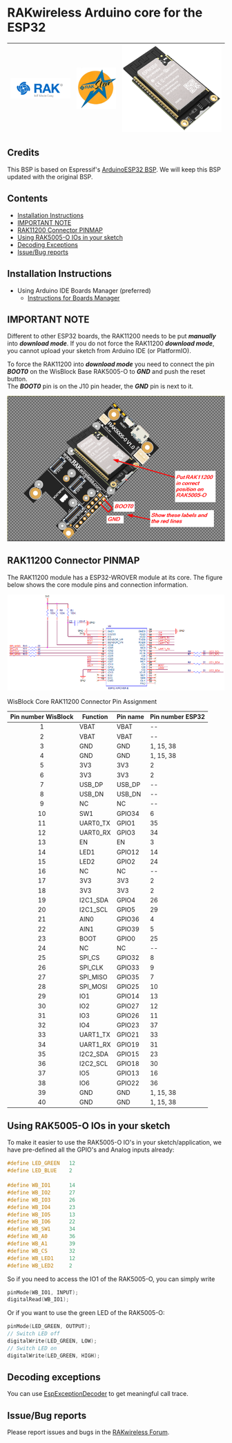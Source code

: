 # RAKwireless Arduino core for the ESP32
<!--[![Build Status](https://travis-ci.org/espressif/arduino-esp32.svg?branch=master)](https://travis-ci.org/espressif/arduino-esp32) ![](https://github.com/espressif/arduino-esp32/workflows/ESP32%20Arduino%20CI/badge.svg) -->
| <img src="./assets/RAK.png" alt="Modules" width="150"> | <img src="./assets/rakstar.jpg" alt="Modules" width="100"> | <img src="./assets/RAK11200.png" alt="Modules" width="250"> |
| :-: | :-: | :-: |

## Credits
This BSP is based on Espressif's [ArduinoESP32 BSP](https://github.com/espressif/arduino-esp32). We will keep this BSP updated with the original BSP.

## Contents
- [Installation Instructions](#installation-instructions)
- [IMPORTANT NOTE](#important-note)
- [RAK11200 Connector PINMAP](#rak11200-connector-pinmap)
- [Using RAK5005-O IOs in your sketch](#using-rak5005-o-ios-in-your-sketch)
- [Decoding Exceptions](#decoding-exceptions)
- [Issue/Bug reports](#issuebug-reports)


## Installation Instructions
- Using Arduino IDE Boards Manager (preferred)
  + [Instructions for Boards Manager](http://docs.rakwireless.com/Product-Categories/WisBlock/RAK11200/Quickstart/#arduino-ide-bsp-installation)

## IMPORTANT NOTE
Different to other ESP32 boards, the RAK11200 needs to be put _**manually**_ into _**download mode**_. If you do not force the RAK11200 _**download mode**_, you cannot upload your sketch from Arduino IDE (or PlatformIO).  
  
To force the RAK11200 into _**download mode**_ you need to connect the pin _**BOOT0**_ on the WisBlock Base RAK5005-O to _**GND**_ and push the reset button.    
The _**BOOT0**_ pin is on the J10 pin header, the _**GND**_ pin is next to it.  
  
![Force Download Mode](./assets/Boot0-for-flashing.png)

## RAK11200 Connector PINMAP

The RAK11200 module has a ESP32-WROVER module at its core. The figure below shows the core module pins and connection information.

![ESP32 pinout](./assets/ESP32-Pinout.png)

WisBlock Core RAK11200 Connector Pin Assignment

| Pin number WisBlock | Function | Pin name | Pin number ESP32|
| :----------: | ---------| ---- | ------- |
| 1 |  VBAT | VBAT | -- |
| 2 |  VBAT | VBAT | -- |
| 3 |  GND | GND | 1, 15, 38 |
| 4 |  GND | GND | 1, 15, 38 |
| 5 |  3V3 | 3V3 | 2 |
| 6 |  3V3 | 3V3 | 2 |
| 7 |  USB_DP |  USB_DP | -- |
| 8 |  USB_DN | USB_DN | -- |
| 9 |  NC | NC | -- |
| 10 |  SW1 | GPIO34 | 6 |
| 11 |  UART0_TX | GPIO1 | 35 |
| 12 |  UART0_RX | GPIO3 | 34 |
| 13 |  EN | EN | 3 |
| 14 |  LED1 | GPIO12 | 14 |
| 15 |  LED2 | GPIO2 | 24 |
| 16 |  NC | NC | -- |
| 17 |  3V3 | 3V3 | 2 |
| 18 |  3V3 | 3V3 | 2 |
| 19 |  I2C1_SDA | GPIO4 | 26 |
| 20 |  I2C1_SCL | GPIO5 | 29 |
| 21 |  AIN0 | GPIO36 | 4 |
| 22 |  AIN1 | GPIO39 | 5 |
| 23 |  BOOT | GPIO0 | 25 |
| 24 |  NC | NC | -- |
| 25 |  SPI_CS | GPIO32 | 8 |
| 26 |  SPI_CLK | GPIO33| 9 |
| 27 |  SPI_MISO | GPIO35  | 7 |
| 28 |  SPI_MOSI | GPIO25 | 10 |
| 29 | IO1  | GPIO14 | 13 |
| 30 | IO2  | GPIO27 | 12 |
| 31 | IO3  | GPIO26 | 11 |
| 32 | IO4  | GPIO23 | 37 |
| 33 | UART1_TX | GPIO21 | 33 |
| 34|  UART1_RX | GPIO19 | 31 |
| 35 | I2C2_SDA | GPIO15 | 23 |
| 36 | I2C2_SCL | GPIO18 | 30 |
| 37 |  IO5 | GPIO13 | 16 |
| 38 |  IO6 | GPIO22 | 36 |
| 39 |  GND | GND | 1, 15, 38 |
| 40 |  GND | GND | 1, 15, 38 |

## Using RAK5005-O IOs in your sketch
To make it easier to use the RAK5005-O IO's in your sketch/application, we have pre-defined all the GPIO's and Analog inputs already:
```cpp  
#define LED_GREEN   12
#define LED_BLUE    2

#define WB_IO1      14
#define WB_IO2      27
#define WB_IO3      26
#define WB_IO4      23
#define WB_IO5      13
#define WB_IO6      22
#define WB_SW1      34
#define WB_A0       36
#define WB_A1       39
#define WB_CS       32
#define WB_LED1     12
#define WB_LED2     2
```
So if you need to access the IO1 of the RAK5005-O, you can simply write    
```cpp
pinMode(WB_IO1, INPUT);
digitalRead(WB_IO1);
```
Or if you want to use the green LED of the RAK5005-O:  
```cpp
pinMode(LED_GREEN, OUTPUT);
// Switch LED off
digitalWrite(LED_GREEN, LOW);
// Switch LED on
digitalWrite(LED_GREEN, HIGH);
```

## Decoding exceptions

You can use [EspExceptionDecoder](https://github.com/me-no-dev/EspExceptionDecoder) to get meaningful call trace.

## Issue/Bug reports 
Please report issues and bugs in the [RAKwireless Forum](https://forum.rakwireless.com/c/wisblock/67).

